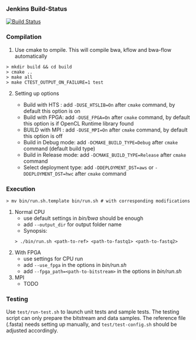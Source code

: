 ### Jenkins Build-Status
[![Build Status](http://us-1.falcon-computing.com:8080/buildStatus/icon?job=Falcon-Build-BWA-FLOW)](http://us-1.falcon-computing.com:8080/job/Falcon-Build-BWA-FLOW/)

### Compilation
1. Use cmake to ompile. This will compile bwa, kflow and bwa-flow automatically
```
> mkdir build && cd build
> cmake ..
> make all
> make CTEST_OUTPUT_ON_FAILURE=1 test
```
2. Setting up options

    - Build with HTS : add `-DUSE_HTSLIB=On` after `cmake` command, by default this option is on
    - Build with FPGA: add `-DUSE_FPGA=On` after `cmake` command, by default this option is if OpenCL Runtime library found
    - BUILD with MPI : add `-DUSE_MPI=On` after `cmake` command, by default this option is off
    - Build in Debug mode: add `-DCMAKE_BUILD_TYPE=Debug` after `cmake` command (default build type)
    - Build in Release mode: add `-DCMAKE_BUILD_TYPE=Release` after `cmake` command
    - Select deployment type: add `-DDEPLOYMENT_DST=aws` or `-DDEPLOYMENT_DST=hwc` after `cmake` command



### Execution

```
> mv bin/run.sh.template bin/run.sh # with corresponding modifications
```
1. Normal CPU
    - use default settings in *bin/bwa* should be enough
    - add `--output_dir` for output folder name
    - Synopsis:     
    ```
    > ./bin/run.sh <path-to-ref> <path-to-fastq1> <path-to-fastq2> 
    ```
2. With FPGA
    - use settings for CPU run
    - add `--use_fpga` in the options in *bin/run.sh*
    - add `--fpga_path=<path-to-bitstream>` in the options in *bin/run.sh*
3. MPI
    - TODO

### Testing

Use `test/run-test.sh` to launch unit tests and sample tests. The testing script can only prepare the bitstream and data samples.
The reference file (.fasta) needs setting up manually, and `test/test-config.sh` should be adjusted accordingly. 

